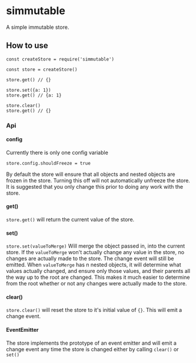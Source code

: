 # simmutable

A simple immutable store.

## How to use

    const createStore = require('simmutable')

    const store = createStore()

    store.get() // {}

    store.set({a: 1})
    store.get() // {a: 1}

    store.clear()
    store.get() // {}

### Api

#### config

Currently there is only one config variable

`store.config.shouldFreeze = true`

By default the store will ensure that all objects and nested objects are frozen in the store. Turning this off will not automatically unfreeze the store. It is suggested that you only change this prior to doing any work with the store.

#### get()

`store.get()` will return the current value of the store.

#### set()
`store.set(valueToMerge)` Will merge the object passed in, into the current store. If the `valueToMerge` won't actually change any value in the store, no changes are actually made to the store. The change event will still be emitted. When `valueToMerge` has n nested objects, it will determine what values actually changed, and ensure only those values, and their parents all the way up to the root are changed. This makes it much easier to determine from the root whether or not any changes were actually made to the store.

#### clear()
`store.clear()` will reset the store to it's initial value of `{}`. This will emit a change event.

#### EventEmitter
The store implements the prototype of an event emitter and will emit a change event any time the store is changed either by calling `clear()` or `set()`
